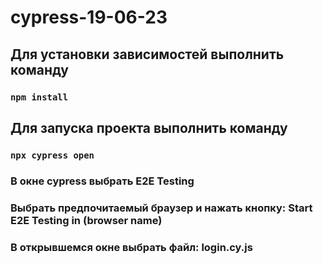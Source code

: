 # cypress-19-06-23
## Для установки зависимостей выполнить команду 
### `npm install`
## Для запуска проекта выполнить команду
### `npx cypress open`
### В окне cypress выбрать E2E Testing
### Выбрать предпочитаемый браузер и нажать кнопку: Start E2E Testing in (browser name)
### В открывшемся окне выбрать файл: login.cy.js

